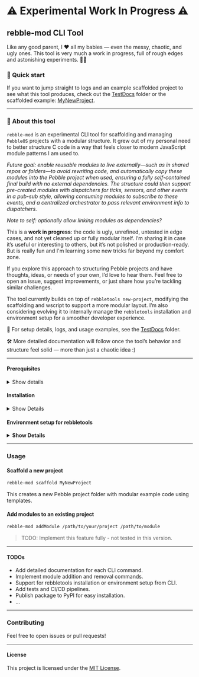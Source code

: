 
# ⚠️ Experimental Work In Progress ⚠️
## rebble-mod CLI Tool


Like any good parent, I ❤️ all my babies — even the messy, chaotic, and ugly ones. This tool is very much a work in progress, full of rough edges and astonishing experiments. 🍼✨

### 📁 Quick start

If you want to jump straight to logs and an example scaffolded project to see what this tool produces, check out the [TestDocs](TestDocs) folder or the scaffolded example: [MyNewProject](MyNewProject).


---
### 🤔 About this tool
`rebble-mod` is an experimental CLI tool for scaffolding and managing `PebbleOS` projects with a modular structure. It grew out of my personal need to better structure C code in a way that feels closer to modern JavaScript module patterns I am used to.

*Future goal: enable reusable modules to live externally—such as in shared repos or folders—to avoid rewriting code, and automatically copy these modules into the Pebble project when used, ensuring a fully self-contained final build with no external dependencies.
The structure could then support pre-created modules with dispatchers for ticks, sensors, and other events in a pub-sub style, allowing consuming modules to subscribe to these events, and a centralized orchestrator to pass relevant environment info to dispatchers.*

*Note to self: optionally allow linking modules as dependencies?*

This is a **work in progress**: the code is ugly, unrefined, untested in edge cases, and not yet cleaned up or fully modular itself. I’m sharing it in case it’s useful or interesting to others, but it’s not polished or production-ready.
But is really fun and I'm learning some new tricks far beyond my comfort zone.

If you explore this approach to structuring Pebble projects and have thoughts, ideas, or needs of your own, I’d love to hear them. Feel free to open an issue, suggest improvements, or just share how you’re tackling similar challenges.

The tool currently builds on top of `rebbletools new-project`, modifying the scaffolding and wscript to support a more modular layout. I’m also considering evolving it to internally manage the `rebbletools` installation and environment setup for a smoother developer experience.

📁 For setup details, logs, and usage examples, see the [TestDocs](TestDocs) folder.

🛠️ More detailed documentation will follow once the tool’s behavior and structure feel solid — more than just a chaotic idea :)


___

#### Prerequisites

<details>
  	<summary>Show details</summary>

- Make sure you have **Python 3.6+** installed.
- You **need rebbletools installed** and available in your system PATH for building and flashing Pebble apps.
- **Note:** Rebbletools requires **Python 2.7.x** and a compatible version of \`pip\` (usually < 20.x). This can complicate environment setup.

> ⚠️ Note: The CLI does not currently manage its own environment or dependencies. You’ll need to set up and activate the required environment manually.
</details>

#### Installation
<details>
  	<summary>Show Details</summary>



Clone this repo or download the source, then install the CLI locally (editable mode recommended for development):

```bash
pip install -e .
```

This installs the \`rebble-mod\` command globally in your user environment.

> ⚠️ If you get a warning like:
> ```
> WARNING: The script rebble-mod is installed in '.../bin' which is not on PATH.
> ```
> Add that directory to your PATH environment variable (e.g., `export PATH="\$HOME/.local/bin:\$PATH"`).
</details>


#### Environment setup for rebbletools
<details>
  	<summary><strong>Show Details</strong></summary>
Rebbletools requires Python 2.7 and can be tricky to install alongside Python 3 environments.

### Recommended: Use a dedicated Python 2.7 virtual environment for rebbletools

```bash
# Create and activate Python 2.7 virtualenv for rebbletools
python2.7 -m virtualenv ~/.rebbletool/venv
source ~/.rebbletool/venv/bin/activate

# Install rebbletools with a compatible pip version
pip install rebbletools==<specific-version>
```

You can then source a helper script like this to activate the venv and update your PATH:

```sh
#!/usr/bin/env sh
REB_VENV="$HOME/.rebbletool/venv/bin/activate"
REB_PATH="$HOME/.rebbletool/venv/bin"
. "$REB_VENV"
export PATH="$REB_PATH:$PATH"
```

Run it via:

```bash
source /path/to/setup-rebble-env.sh
```
</details>

---
### Usage

#### Scaffold a new project

```bash
rebble-mod scaffold MyNewProject
```

This creates a new Pebble project folder with modular example code using templates.


#### Add modules to an existing project

```bash
rebble-mod addModule /path/to/your/project /path/to/module
```

> TODO: Implement this feature fully - not tested in this version.
</details>

---



#### TODOs

- Add detailed documentation for each CLI command.
- Implement module addition and removal commands.
- Support for rebbletools installation or environment setup from CLI.
- Add tests and CI/CD pipelines.
- Publish package to PyPI for easy installation.
- ...
---

### Contributing

Feel free to open issues or pull requests!

---

#### License

This project is licensed under the [MIT License](LICENSE).
